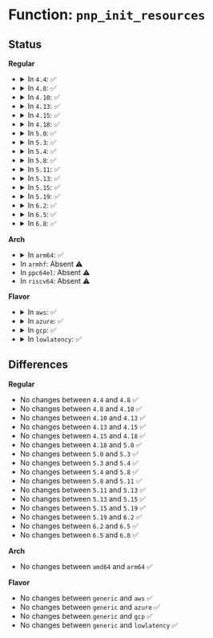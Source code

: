 # Function: <code>pnp_init_resources</code>

## Status
<b>Regular</b>
<ul>
<li>
<details>
<summary>In <code>4.4</code>: ✅</summary>

```c
void pnp_init_resources(struct pnp_dev *dev);
```

**Collision:** Unique Global

**Inline:** No

**Transformation:** False

**Instances:**

```
In drivers/pnp/manager.c (ffffffff814b9da0)
Location: drivers/pnp/manager.c:235
Inline: False
Direct callers:
  - drivers/pnp/interface.c:resources_store
  - drivers/pnp/interface.c:resources_store
  - drivers/pnp/interface.c:resources_store
  - drivers/pnp/pnpacpi/core.c:pnpacpi_add_device_handler
  - drivers/pnp/pnpacpi/rsparser.c:pnpacpi_parse_allocated_resource
```
**Symbols:**

```
ffffffff814b9da0-ffffffff814b9db0: pnp_init_resources (STB_GLOBAL)
```
</details>
</li>
<li>
<details>
<summary>In <code>4.8</code>: ✅</summary>

```c
void pnp_init_resources(struct pnp_dev *dev);
```

**Collision:** Unique Global

**Inline:** No

**Transformation:** False

**Instances:**

```
In drivers/pnp/manager.c (ffffffff81509810)
Location: drivers/pnp/manager.c:235
Inline: False
Direct callers:
  - drivers/pnp/interface.c:resources_store
  - drivers/pnp/interface.c:resources_store
  - drivers/pnp/interface.c:resources_store
  - drivers/pnp/pnpacpi/core.c:pnpacpi_add_device_handler
  - drivers/pnp/pnpacpi/rsparser.c:pnpacpi_parse_allocated_resource
```
**Symbols:**

```
ffffffff81509810-ffffffff81509820: pnp_init_resources (STB_GLOBAL)
```
</details>
</li>
<li>
<details>
<summary>In <code>4.10</code>: ✅</summary>

```c
void pnp_init_resources(struct pnp_dev *dev);
```

**Collision:** Unique Global

**Inline:** No

**Transformation:** False

**Instances:**

```
In drivers/pnp/manager.c (ffffffff8152da30)
Location: drivers/pnp/manager.c:235
Inline: False
Direct callers:
  - drivers/pnp/interface.c:resources_store
  - drivers/pnp/interface.c:resources_store
  - drivers/pnp/interface.c:resources_store
  - drivers/pnp/pnpacpi/core.c:pnpacpi_add_device_handler
  - drivers/pnp/pnpacpi/rsparser.c:pnpacpi_parse_allocated_resource
```
**Symbols:**

```
ffffffff8152da30-ffffffff8152da40: pnp_init_resources (STB_GLOBAL)
```
</details>
</li>
<li>
<details>
<summary>In <code>4.13</code>: ✅</summary>

```c
void pnp_init_resources(struct pnp_dev *dev);
```

**Collision:** Unique Global

**Inline:** No

**Transformation:** False

**Instances:**

```
In drivers/pnp/manager.c (ffffffff81540ad0)
Location: drivers/pnp/manager.c:235
Inline: False
Direct callers:
  - drivers/pnp/interface.c:resources_store
  - drivers/pnp/interface.c:resources_store
  - drivers/pnp/interface.c:resources_store
  - drivers/pnp/pnpacpi/core.c:pnpacpi_add_device_handler
  - drivers/pnp/pnpacpi/rsparser.c:pnpacpi_parse_allocated_resource
```
**Symbols:**

```
ffffffff81540ad0-ffffffff81540ae0: pnp_init_resources (STB_GLOBAL)
```
</details>
</li>
<li>
<details>
<summary>In <code>4.15</code>: ✅</summary>

```c
void pnp_init_resources(struct pnp_dev *dev);
```

**Collision:** Unique Global

**Inline:** No

**Transformation:** False

**Instances:**

```
In drivers/pnp/manager.c (ffffffff815a3bf0)
Location: drivers/pnp/manager.c:236
Inline: False
Direct callers:
  - drivers/pnp/interface.c:resources_store
  - drivers/pnp/interface.c:resources_store
  - drivers/pnp/interface.c:resources_store
  - drivers/pnp/pnpacpi/core.c:pnpacpi_add_device_handler
  - drivers/pnp/pnpacpi/rsparser.c:pnpacpi_parse_allocated_resource
```
**Symbols:**

```
ffffffff815a3bf0-ffffffff815a3c00: pnp_init_resources (STB_GLOBAL)
```
</details>
</li>
<li>
<details>
<summary>In <code>4.18</code>: ✅</summary>

```c
void pnp_init_resources(struct pnp_dev *dev);
```

**Collision:** Unique Global

**Inline:** No

**Transformation:** False

**Instances:**

```
In drivers/pnp/manager.c (ffffffff815db820)
Location: drivers/pnp/manager.c:236
Inline: False
Direct callers:
  - drivers/pnp/interface.c:resources_store
  - drivers/pnp/interface.c:resources_store
  - drivers/pnp/interface.c:resources_store
  - drivers/pnp/pnpacpi/core.c:pnpacpi_add_device_handler
  - drivers/pnp/pnpacpi/rsparser.c:pnpacpi_parse_allocated_resource
```
**Symbols:**

```
ffffffff815db820-ffffffff815db830: pnp_init_resources (STB_GLOBAL)
```
</details>
</li>
<li>
<details>
<summary>In <code>5.0</code>: ✅</summary>

```c
void pnp_init_resources(struct pnp_dev *dev);
```

**Collision:** Unique Global

**Inline:** No

**Transformation:** False

**Instances:**

```
In drivers/pnp/manager.c (ffffffff815f4fd0)
Location: drivers/pnp/manager.c:236
Inline: False
Direct callers:
  - drivers/pnp/interface.c:resources_store
  - drivers/pnp/interface.c:resources_store
  - drivers/pnp/interface.c:resources_store
  - drivers/pnp/pnpacpi/core.c:pnpacpi_add_device_handler
  - drivers/pnp/pnpacpi/rsparser.c:pnpacpi_parse_allocated_resource
```
**Symbols:**

```
ffffffff815f4fd0-ffffffff815f4fe0: pnp_init_resources (STB_GLOBAL)
```
</details>
</li>
<li>
<details>
<summary>In <code>5.3</code>: ✅</summary>

```c
void pnp_init_resources(struct pnp_dev *dev);
```

**Collision:** Unique Global

**Inline:** No

**Transformation:** False

**Instances:**

```
In drivers/pnp/manager.c (ffffffff81626e90)
Location: drivers/pnp/manager.c:236
Inline: False
Direct callers:
  - drivers/pnp/interface.c:resources_store
  - drivers/pnp/interface.c:resources_store
  - drivers/pnp/interface.c:resources_store
  - drivers/pnp/pnpacpi/core.c:pnpacpi_add_device_handler
  - drivers/pnp/pnpacpi/rsparser.c:pnpacpi_parse_allocated_resource
```
**Symbols:**

```
ffffffff81626e90-ffffffff81626ea0: pnp_init_resources (STB_GLOBAL)
```
</details>
</li>
<li>
<details>
<summary>In <code>5.4</code>: ✅</summary>

```c
void pnp_init_resources(struct pnp_dev *dev);
```

**Collision:** Unique Global

**Inline:** No

**Transformation:** False

**Instances:**

```
In drivers/pnp/manager.c (ffffffff81648980)
Location: drivers/pnp/manager.c:236
Inline: False
Direct callers:
  - drivers/pnp/interface.c:resources_store
  - drivers/pnp/interface.c:resources_store
  - drivers/pnp/interface.c:resources_store
  - drivers/pnp/pnpacpi/core.c:pnpacpi_add_device_handler
  - drivers/pnp/pnpacpi/rsparser.c:pnpacpi_parse_allocated_resource
```
**Symbols:**

```
ffffffff81648980-ffffffff81648990: pnp_init_resources (STB_GLOBAL)
```
</details>
</li>
<li>
<details>
<summary>In <code>5.8</code>: ✅</summary>

```c
void pnp_init_resources(struct pnp_dev *dev);
```

**Collision:** Unique Global

**Inline:** No

**Transformation:** False

**Instances:**

```
In drivers/pnp/manager.c (ffffffff816f79b0)
Location: drivers/pnp/manager.c:236
Inline: False
Direct callers:
  - drivers/pnp/interface.c:resources_store
  - drivers/pnp/interface.c:resources_store
  - drivers/pnp/interface.c:resources_store
  - drivers/pnp/pnpacpi/rsparser.c:pnpacpi_parse_allocated_resource
```
**Symbols:**

```
ffffffff816f79b0-ffffffff816f79c0: pnp_init_resources (STB_GLOBAL)
```
</details>
</li>
<li>
<details>
<summary>In <code>5.11</code>: ✅</summary>

```c
void pnp_init_resources(struct pnp_dev *dev);
```

**Collision:** Unique Global

**Inline:** No

**Transformation:** False

**Instances:**

```
In drivers/pnp/manager.c (ffffffff81714770)
Location: drivers/pnp/manager.c:236
Inline: False
Direct callers:
  - drivers/pnp/interface.c:resources_store
  - drivers/pnp/interface.c:resources_store
  - drivers/pnp/interface.c:resources_store
  - drivers/pnp/pnpacpi/rsparser.c:pnpacpi_parse_allocated_resource
```
**Symbols:**

```
ffffffff81714770-ffffffff81714780: pnp_init_resources (STB_GLOBAL)
```
</details>
</li>
<li>
<details>
<summary>In <code>5.13</code>: ✅</summary>

```c
void pnp_init_resources(struct pnp_dev *dev);
```

**Collision:** Unique Global

**Inline:** No

**Transformation:** False

**Instances:**

```
In drivers/pnp/manager.c (ffffffff816f5ac0)
Location: drivers/pnp/manager.c:236
Inline: False
Direct callers:
  - drivers/pnp/interface.c:resources_store
  - drivers/pnp/interface.c:resources_store
  - drivers/pnp/interface.c:resources_store
  - drivers/pnp/pnpacpi/rsparser.c:pnpacpi_parse_allocated_resource
```
**Symbols:**

```
ffffffff816f5ac0-ffffffff816f5ad0: pnp_init_resources (STB_GLOBAL)
```
</details>
</li>
<li>
<details>
<summary>In <code>5.15</code>: ✅</summary>

```c
void pnp_init_resources(struct pnp_dev *dev);
```

**Collision:** Unique Global

**Inline:** No

**Transformation:** False

**Instances:**

```
In drivers/pnp/manager.c (ffffffff81770110)
Location: drivers/pnp/manager.c:236
Inline: False
Direct callers:
  - drivers/pnp/interface.c:resources_store
  - drivers/pnp/interface.c:resources_store
  - drivers/pnp/interface.c:resources_store
  - drivers/pnp/pnpacpi/rsparser.c:pnpacpi_parse_allocated_resource
```
**Symbols:**

```
ffffffff81770110-ffffffff81770120: pnp_init_resources (STB_GLOBAL)
```
</details>
</li>
<li>
<details>
<summary>In <code>5.19</code>: ✅</summary>

```c
void pnp_init_resources(struct pnp_dev *dev);
```

**Collision:** Unique Global

**Inline:** No

**Transformation:** False

**Instances:**

```
In drivers/pnp/manager.c (ffffffff818a5570)
Location: drivers/pnp/manager.c:236
Inline: False
Direct callers:
  - drivers/pnp/interface.c:resources_store
  - drivers/pnp/interface.c:resources_store
  - drivers/pnp/interface.c:resources_store
  - drivers/pnp/pnpacpi/rsparser.c:pnpacpi_parse_allocated_resource
```
**Symbols:**

```
ffffffff818a5570-ffffffff818a5586: pnp_init_resources (STB_GLOBAL)
```
</details>
</li>
<li>
<details>
<summary>In <code>6.2</code>: ✅</summary>

```c
void pnp_init_resources(struct pnp_dev *dev);
```

**Collision:** Unique Global

**Inline:** No

**Transformation:** False

**Instances:**

```
In drivers/pnp/manager.c (ffffffff819ef3a0)
Location: drivers/pnp/manager.c:236
Inline: False
Direct callers:
  - drivers/pnp/interface.c:resources_store
  - drivers/pnp/interface.c:resources_store
  - drivers/pnp/interface.c:resources_store
  - drivers/pnp/pnpacpi/rsparser.c:pnpacpi_parse_allocated_resource
```
**Symbols:**

```
ffffffff819ef3a0-ffffffff819ef3b6: pnp_init_resources (STB_GLOBAL)
```
</details>
</li>
<li>
<details>
<summary>In <code>6.5</code>: ✅</summary>

```c
void pnp_init_resources(struct pnp_dev *dev);
```

**Collision:** Unique Global

**Inline:** No

**Transformation:** False

**Instances:**

```
In drivers/pnp/manager.c (ffffffff81a37b80)
Location: drivers/pnp/manager.c:236
Inline: False
Direct callers:
  - drivers/pnp/interface.c:resources_store
  - drivers/pnp/interface.c:resources_store
  - drivers/pnp/interface.c:resources_store
  - drivers/pnp/pnpacpi/rsparser.c:pnpacpi_parse_allocated_resource
```
**Symbols:**

```
ffffffff81a37b80-ffffffff81a37b96: pnp_init_resources (STB_GLOBAL)
```
</details>
</li>
<li>
<details>
<summary>In <code>6.8</code>: ✅</summary>

```c
void pnp_init_resources(struct pnp_dev *dev);
```

**Collision:** Unique Global

**Inline:** No

**Transformation:** False

**Instances:**

```
In drivers/pnp/manager.c (ffffffff81a83340)
Location: drivers/pnp/manager.c:236
Inline: False
Direct callers:
  - drivers/pnp/interface.c:resources_store
  - drivers/pnp/interface.c:resources_store
  - drivers/pnp/interface.c:resources_store
  - drivers/pnp/pnpacpi/rsparser.c:pnpacpi_parse_allocated_resource
```
**Symbols:**

```
ffffffff81a83340-ffffffff81a83356: pnp_init_resources (STB_GLOBAL)
```
</details>
</li>
</ul>
<b>Arch</b>
<ul>
<li>
<details>
<summary>In <code>arm64</code>: ✅</summary>

```c
void pnp_init_resources(struct pnp_dev *dev);
```

**Collision:** Unique Global

**Inline:** No

**Transformation:** False

**Instances:**

```
In drivers/pnp/manager.c (ffff8000107b5bb8)
Location: drivers/pnp/manager.c:236
Inline: False
Direct callers:
  - drivers/pnp/interface.c:resources_store
  - drivers/pnp/interface.c:resources_store
  - drivers/pnp/interface.c:resources_store
  - drivers/pnp/pnpacpi/core.c:pnpacpi_add_device_handler
  - drivers/pnp/pnpacpi/rsparser.c:pnpacpi_parse_allocated_resource
```
**Symbols:**

```
ffff8000107b5bb8-ffff8000107b5be4: pnp_init_resources (STB_GLOBAL)
```
</details>
</li>
<li>
In <code>armhf</code>: Absent ⚠️
</li>
<li>
In <code>ppc64el</code>: Absent ⚠️
</li>
<li>
In <code>riscv64</code>: Absent ⚠️
</li>
</ul>
<b>Flavor</b>
<ul>
<li>
<details>
<summary>In <code>aws</code>: ✅</summary>

```c
void pnp_init_resources(struct pnp_dev *dev);
```

**Collision:** Unique Global

**Inline:** No

**Transformation:** False

**Instances:**

```
In drivers/pnp/manager.c (ffffffff8160e9e0)
Location: drivers/pnp/manager.c:236
Inline: False
Direct callers:
  - drivers/pnp/interface.c:resources_store
  - drivers/pnp/interface.c:resources_store
  - drivers/pnp/interface.c:resources_store
  - drivers/pnp/pnpacpi/core.c:pnpacpi_add_device_handler
  - drivers/pnp/pnpacpi/rsparser.c:pnpacpi_parse_allocated_resource
```
**Symbols:**

```
ffffffff8160e9e0-ffffffff8160e9f0: pnp_init_resources (STB_GLOBAL)
```
</details>
</li>
<li>
<details>
<summary>In <code>azure</code>: ✅</summary>

```c
void pnp_init_resources(struct pnp_dev *dev);
```

**Collision:** Unique Global

**Inline:** No

**Transformation:** False

**Instances:**

```
In drivers/pnp/manager.c (ffffffff81602f30)
Location: drivers/pnp/manager.c:236
Inline: False
Direct callers:
  - drivers/pnp/interface.c:resources_store
  - drivers/pnp/interface.c:resources_store
  - drivers/pnp/interface.c:resources_store
  - drivers/pnp/pnpacpi/core.c:pnpacpi_add_device_handler
  - drivers/pnp/pnpacpi/rsparser.c:pnpacpi_parse_allocated_resource
```
**Symbols:**

```
ffffffff81602f30-ffffffff81602f40: pnp_init_resources (STB_GLOBAL)
```
</details>
</li>
<li>
<details>
<summary>In <code>gcp</code>: ✅</summary>

```c
void pnp_init_resources(struct pnp_dev *dev);
```

**Collision:** Unique Global

**Inline:** No

**Transformation:** False

**Instances:**

```
In drivers/pnp/manager.c (ffffffff8163c7c0)
Location: drivers/pnp/manager.c:236
Inline: False
Direct callers:
  - drivers/pnp/interface.c:resources_store
  - drivers/pnp/interface.c:resources_store
  - drivers/pnp/interface.c:resources_store
  - drivers/pnp/pnpacpi/core.c:pnpacpi_add_device_handler
  - drivers/pnp/pnpacpi/rsparser.c:pnpacpi_parse_allocated_resource
```
**Symbols:**

```
ffffffff8163c7c0-ffffffff8163c7d0: pnp_init_resources (STB_GLOBAL)
```
</details>
</li>
<li>
<details>
<summary>In <code>lowlatency</code>: ✅</summary>

```c
void pnp_init_resources(struct pnp_dev *dev);
```

**Collision:** Unique Global

**Inline:** No

**Transformation:** False

**Instances:**

```
In drivers/pnp/manager.c (ffffffff81656b10)
Location: drivers/pnp/manager.c:236
Inline: False
Direct callers:
  - drivers/pnp/interface.c:resources_store
  - drivers/pnp/interface.c:resources_store
  - drivers/pnp/interface.c:resources_store
  - drivers/pnp/pnpacpi/core.c:pnpacpi_add_device_handler
  - drivers/pnp/pnpacpi/rsparser.c:pnpacpi_parse_allocated_resource
```
**Symbols:**

```
ffffffff81656b10-ffffffff81656b20: pnp_init_resources (STB_GLOBAL)
```
</details>
</li>
</ul>

## Differences
<b>Regular</b>
<ul>
<li>
No changes between <code>4.4</code> and <code>4.8</code> ✅
</li>
<li>
No changes between <code>4.8</code> and <code>4.10</code> ✅
</li>
<li>
No changes between <code>4.10</code> and <code>4.13</code> ✅
</li>
<li>
No changes between <code>4.13</code> and <code>4.15</code> ✅
</li>
<li>
No changes between <code>4.15</code> and <code>4.18</code> ✅
</li>
<li>
No changes between <code>4.18</code> and <code>5.0</code> ✅
</li>
<li>
No changes between <code>5.0</code> and <code>5.3</code> ✅
</li>
<li>
No changes between <code>5.3</code> and <code>5.4</code> ✅
</li>
<li>
No changes between <code>5.4</code> and <code>5.8</code> ✅
</li>
<li>
No changes between <code>5.8</code> and <code>5.11</code> ✅
</li>
<li>
No changes between <code>5.11</code> and <code>5.13</code> ✅
</li>
<li>
No changes between <code>5.13</code> and <code>5.15</code> ✅
</li>
<li>
No changes between <code>5.15</code> and <code>5.19</code> ✅
</li>
<li>
No changes between <code>5.19</code> and <code>6.2</code> ✅
</li>
<li>
No changes between <code>6.2</code> and <code>6.5</code> ✅
</li>
<li>
No changes between <code>6.5</code> and <code>6.8</code> ✅
</li>
</ul>
<b>Arch</b>
<ul>
<li>
No changes between <code>amd64</code> and <code>arm64</code> ✅
</li>
</ul>
<b>Flavor</b>
<ul>
<li>
No changes between <code>generic</code> and <code>aws</code> ✅
</li>
<li>
No changes between <code>generic</code> and <code>azure</code> ✅
</li>
<li>
No changes between <code>generic</code> and <code>gcp</code> ✅
</li>
<li>
No changes between <code>generic</code> and <code>lowlatency</code> ✅
</li>
</ul>
